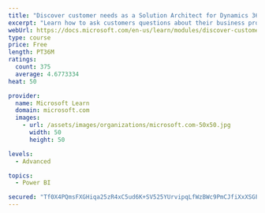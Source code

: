 ```yaml
---
title: "Discover customer needs as a Solution Architect for Dynamics 365 and Power Platform"
excerpt: "Learn how to ask customers questions about their business processes and feature requirements to create a viable solution."
webUrl: https://docs.microsoft.com/en-us/learn/modules/discover-customer-needs/
type: course
price: Free
length: PT36M
ratings:
  count: 375
  average: 4.6773334
heat: 50

provider:
  name: Microsoft Learn
  domain: microsoft.com
  images:
    - url: /assets/images/organizations/microsoft.com-50x50.jpg
      width: 50
      height: 50

levels:
  - Advanced

topics:
  - Power BI

secured: "Tf0X4PQmsFXGHiqa25zR4xC5ud6K+SV525YUrvipqLfWzBWc9PmCJfiXxXSGFxr/5i3DziqbKWCC2Co0sfWReQV4J1/TQXP6Z/T/xsrl6INF5MfMNls0jcG9lw0x5SLG6R4hoXQKMwKuuOea/+GKvpHtqI5XMr6iCdgBcI8eqeWwb6YMJ+xCNyLK2Rrd6v+Cj7Tczh3kg5cgf5nbfgor0vTtbEyr1jbxSWjypsvckwFeZRTv9mwSB2JYPc/TY4T6J37ikTBKhV0H07qDdUSVI5eSPbjWS8C/LxT+7NRTVmmfBL46i5ow1RvY1hf81m/Dsxc5vXYQZtyBmqLHn4nUAkcGiYpifsXpPJJLg/QYDyHH4DbKLuLIAkiTqI8jlJU9OdfAF8iRULxJfQjsj0z0IQ==;+z2dI3LOxbZKy9AQatl/iw=="
---
```


